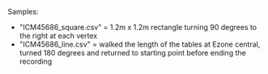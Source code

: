 Samples:
- "ICM45686_square.csv" = 1.2m x 1.2m rectangle turning 90 degrees to the right at each vertex
- "ICM45686_line.csv" = walked the length of the tables at Ezone central, turned 180 degrees and returned to starting point before ending the recording
